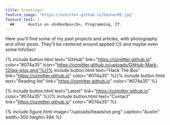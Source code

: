 ```yaml
---
title: Greetings!
feature_image: "https://ozmitter.github.io/bannerRE.jpg"
feature_text: |
  ##      Austin on <b>DevOps</b>, Programming, IT.
---
```


Here you'll find some of my past projects and articles, with photography and other posts.
They'll be centered around applied CS and maybe even some InfoSec!

{% include button.html text="GitHub" link="https://ozmitter.github.io" color="#074a35" icon="https://ozmitter.github.io/uploads/GitHub-Mark-120px-plus.png"%}{% include button.html text="Hack The Box" link="https://ozmitter.github.io" color="#074a35" %}{% include button.html text="Reading list" link="https://ozmitter.github.io" color="#074a35" %}

{% include button.html text="Latest" link="https://ozmitter.github.io" color="#074a35" %}{% include button.html text="Contact" link="https://ozmitter.github.io"  color="#074a35" %}

{% include figure.html image="/uploads/headshot.png" caption="Austin" width=300 height=394 %}

